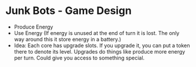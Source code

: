 # Junk Bots - Game Design

- Produce Energy
- Use Energy
  (If energy is unused at the end of turn it is lost. The only way around this it store energy in a battery.)
- Idea: Each core has upgrade slots. If you upgrade it, you can put a token there to denote its level. Upgrades do things like produce more energy per turn. Could give you access to something special.
